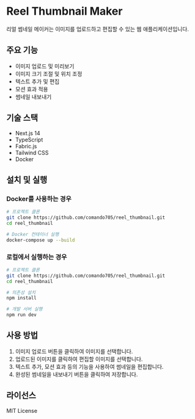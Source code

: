 # Reel Thumbnail Maker

리얼 썸네일 메이커는 이미지를 업로드하고 편집할 수 있는 웹 애플리케이션입니다.

## 주요 기능

- 이미지 업로드 및 미리보기
- 이미지 크기 조절 및 위치 조정
- 텍스트 추가 및 편집
- 모션 효과 적용
- 썸네일 내보내기

## 기술 스택

- Next.js 14
- TypeScript
- Fabric.js
- Tailwind CSS
- Docker

## 설치 및 실행

### Docker를 사용하는 경우

```bash
# 프로젝트 클론
git clone https://github.com/comando705/reel_thumbnail.git
cd reel_thumbnail

# Docker 컨테이너 실행
docker-compose up --build
```

### 로컬에서 실행하는 경우

```bash
# 프로젝트 클론
git clone https://github.com/comando705/reel_thumbnail.git
cd reel_thumbnail

# 의존성 설치
npm install

# 개발 서버 실행
npm run dev
```

## 사용 방법

1. 이미지 업로드 버튼을 클릭하여 이미지를 선택합니다.
2. 업로드된 이미지를 클릭하여 편집할 이미지를 선택합니다.
3. 텍스트 추가, 모션 효과 등의 기능을 사용하여 썸네일을 편집합니다.
4. 완성된 썸네일을 내보내기 버튼을 클릭하여 저장합니다.

## 라이선스

MIT License 